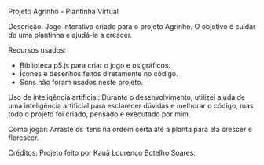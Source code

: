 Projeto Agrinho - Plantinha Virtual

Descrição:
Jogo interativo criado para o projeto Agrinho. O objetivo é cuidar de uma plantinha e ajudá-la a crescer.

Recursos usados:
- Biblioteca p5.js para criar o jogo e os gráficos.
- Ícones e desenhos feitos diretamente no código.
- Sons não foram usados neste projeto.

Uso de inteligência artificial:
Durante o desenvolvimento, utilizei ajuda de uma inteligência artificial para esclarecer dúvidas e melhorar o código, mas todo o projeto foi criado, pensado e executado por mim.

Como jogar:
Arraste os itens na ordem certa até a planta para ela crescer e florescer.

Créditos:
Projeto feito por Kauã Lourenço Botelho Soares.
